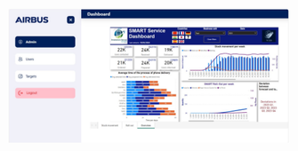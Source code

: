 ![Voici en image un projet académique que j'ai réalisé en groupe avec des intervenants d'Airbus](./dashboard%20airbus.jpeg) 
